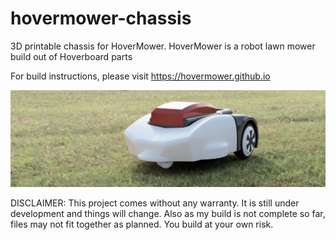 # hovermower-chassis
3D printable chassis for HoverMower.
HoverMower is a robot lawn mower build out of Hoverboard parts

For build instructions, please visit https://hovermower.github.io

![alt text](Mower_front.png)

DISCLAIMER: This project comes without any warranty. It is still under development and things will change. Also as my build is not complete so far,
files may not fit together as planned. You build at your own risk.
